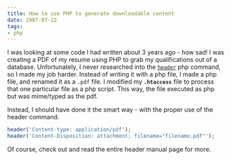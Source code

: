 ```yaml
---
title: How to use PHP to generate downloadable content
date: 2007-07-22
tags:
- php
---
```

I was looking at some code I had written about 3 years ago - how sad!  I was creating a PDF of my resume using PHP to grab my qualifications out of a database.  Unfortunately, I never researched into the [`header`](http://php.net/header) php command, so I made my job harder.  Instead of writing it with a php file, I made a php file, and renamed it as a `.pdf` file.  I modified my **`.htaccess`** file to process that one particular file as a php script.  This way, the file executed as php but was mime/typed as the pdf.

<!--more-->

Instead, I should have done it the smart way - with the proper use of the header command.

```php
header('Content-type: application/pdf');
header('Content-Disposition: attachment; filename="filename.pdf"');
```

Of course, check out and read the entire header manual page for more.
